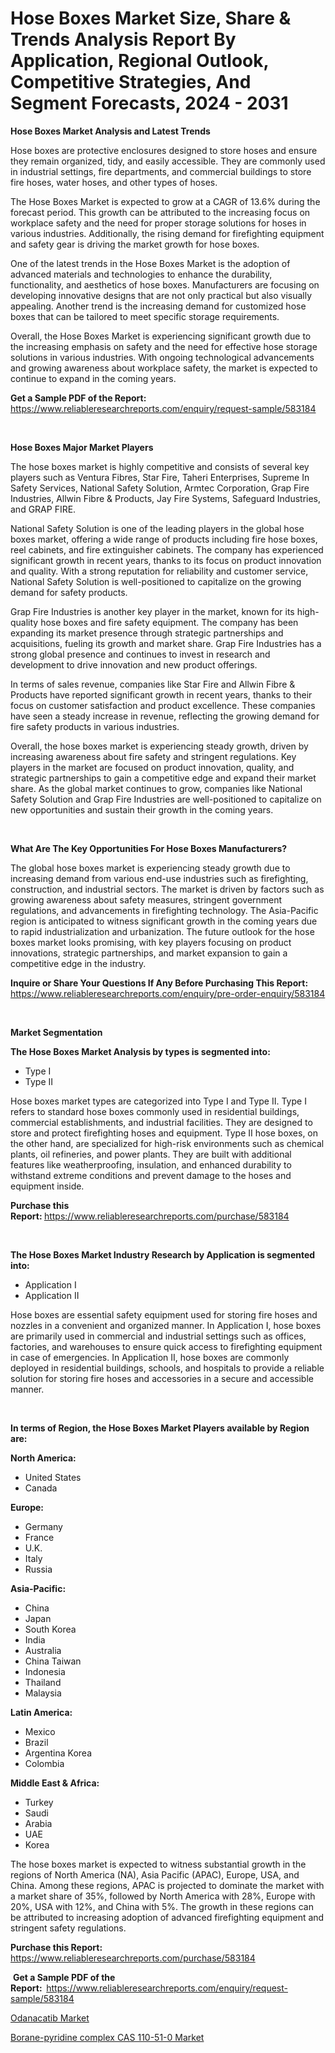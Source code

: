 <p><h1>Hose Boxes Market Size, Share & Trends Analysis Report By Application, Regional Outlook, Competitive Strategies, And Segment Forecasts, 2024 - 2031</h1></p><p><strong>Hose Boxes Market Analysis and Latest Trends</strong></p>
<p><p>Hose boxes are protective enclosures designed to store hoses and ensure they remain organized, tidy, and easily accessible. They are commonly used in industrial settings, fire departments, and commercial buildings to store fire hoses, water hoses, and other types of hoses. </p><p>The Hose Boxes Market is expected to grow at a CAGR of 13.6% during the forecast period. This growth can be attributed to the increasing focus on workplace safety and the need for proper storage solutions for hoses in various industries. Additionally, the rising demand for firefighting equipment and safety gear is driving the market growth for hose boxes.</p><p>One of the latest trends in the Hose Boxes Market is the adoption of advanced materials and technologies to enhance the durability, functionality, and aesthetics of hose boxes. Manufacturers are focusing on developing innovative designs that are not only practical but also visually appealing. Another trend is the increasing demand for customized hose boxes that can be tailored to meet specific storage requirements.</p><p>Overall, the Hose Boxes Market is experiencing significant growth due to the increasing emphasis on safety and the need for effective hose storage solutions in various industries. With ongoing technological advancements and growing awareness about workplace safety, the market is expected to continue to expand in the coming years.</p></p>
<p><strong>Get a Sample PDF of the Report:&nbsp;</strong> <a href="https://www.reliableresearchreports.com/enquiry/request-sample/583184">https://www.reliableresearchreports.com/enquiry/request-sample/583184</a></p>
<p>&nbsp;</p>
<p><strong>Hose Boxes Major Market Players</strong></p>
<p><p>The hose boxes market is highly competitive and consists of several key players such as Ventura Fibres, Star Fire, Taheri Enterprises, Supreme In Safety Services, National Safety Solution, Armtec Corporation, Grap Fire Industries, Allwin Fibre & Products, Jay Fire Systems, Safeguard Industries, and GRAP FIRE.</p><p>National Safety Solution is one of the leading players in the global hose boxes market, offering a wide range of products including fire hose boxes, reel cabinets, and fire extinguisher cabinets. The company has experienced significant growth in recent years, thanks to its focus on product innovation and quality. With a strong reputation for reliability and customer service, National Safety Solution is well-positioned to capitalize on the growing demand for safety products.</p><p>Grap Fire Industries is another key player in the market, known for its high-quality hose boxes and fire safety equipment. The company has been expanding its market presence through strategic partnerships and acquisitions, fueling its growth and market share. Grap Fire Industries has a strong global presence and continues to invest in research and development to drive innovation and new product offerings.</p><p>In terms of sales revenue, companies like Star Fire and Allwin Fibre & Products have reported significant growth in recent years, thanks to their focus on customer satisfaction and product excellence. These companies have seen a steady increase in revenue, reflecting the growing demand for fire safety products in various industries.</p><p>Overall, the hose boxes market is experiencing steady growth, driven by increasing awareness about fire safety and stringent regulations. Key players in the market are focused on product innovation, quality, and strategic partnerships to gain a competitive edge and expand their market share. As the global market continues to grow, companies like National Safety Solution and Grap Fire Industries are well-positioned to capitalize on new opportunities and sustain their growth in the coming years.</p></p>
<p>&nbsp;</p>
<p><strong>What Are The Key Opportunities For Hose Boxes Manufacturers?</strong></p>
<p><p>The global hose boxes market is experiencing steady growth due to increasing demand from various end-use industries such as firefighting, construction, and industrial sectors. The market is driven by factors such as growing awareness about safety measures, stringent government regulations, and advancements in firefighting technology. The Asia-Pacific region is anticipated to witness significant growth in the coming years due to rapid industrialization and urbanization. The future outlook for the hose boxes market looks promising, with key players focusing on product innovations, strategic partnerships, and market expansion to gain a competitive edge in the industry.</p></p>
<p><strong>Inquire or Share Your Questions If Any Before Purchasing This Report:</strong> <a href="https://www.reliableresearchreports.com/enquiry/pre-order-enquiry/583184">https://www.reliableresearchreports.com/enquiry/pre-order-enquiry/583184</a></p>
<p>&nbsp;</p>
<p><strong>Market Segmentation</strong></p>
<p><strong>The Hose Boxes Market Analysis by types is segmented into:</strong></p>
<p><ul><li>Type I</li><li>Type II</li></ul></p>
<p><p>Hose boxes market types are categorized into Type I and Type II. Type I refers to standard hose boxes commonly used in residential buildings, commercial establishments, and industrial facilities. They are designed to store and protect firefighting hoses and equipment. Type II hose boxes, on the other hand, are specialized for high-risk environments such as chemical plants, oil refineries, and power plants. They are built with additional features like weatherproofing, insulation, and enhanced durability to withstand extreme conditions and prevent damage to the hoses and equipment inside.</p></p>
<p><strong>Purchase this Report:&nbsp;</strong><a href="https://www.reliableresearchreports.com/purchase/583184">https://www.reliableresearchreports.com/purchase/583184</a></p>
<p>&nbsp;</p>
<p><strong>The Hose Boxes Market Industry Research by Application is segmented into:</strong></p>
<p><ul><li>Application I</li><li>Application II</li></ul></p>
<p><p>Hose boxes are essential safety equipment used for storing fire hoses and nozzles in a convenient and organized manner. In Application I, hose boxes are primarily used in commercial and industrial settings such as offices, factories, and warehouses to ensure quick access to firefighting equipment in case of emergencies. In Application II, hose boxes are commonly deployed in residential buildings, schools, and hospitals to provide a reliable solution for storing fire hoses and accessories in a secure and accessible manner.</p></p>
<p>&nbsp;</p>
<p><strong>In terms of Region, the Hose Boxes Market Players available by Region are:</strong></p>
<p>
    <p> <strong> North America: </strong>
        <ul>
            <li>United States</li>
            <li>Canada</li>
        </ul>
        </p> 
    <p> <strong> Europe: </strong>
        <ul>
            <li>Germany</li>
            <li>France</li>
            <li>U.K.</li>
            <li>Italy</li>
            <li>Russia</li>
        </ul>
        </p> 
    <p> <strong> Asia-Pacific: </strong>
        <ul>
            <li>China</li>
            <li>Japan</li>
            <li>South Korea</li>
            <li>India</li>
            <li>Australia</li>
            <li>China Taiwan</li>
            <li>Indonesia</li>
            <li>Thailand</li>
            <li>Malaysia</li>
        </ul>
        </p> 
    <p> <strong> Latin America: </strong>
        <ul>
            <li>Mexico</li>
            <li>Brazil</li>
            <li>Argentina Korea</li>
            <li>Colombia</li>
        </ul>
        </p> 
    <p> <strong> Middle East & Africa: </strong>
        <ul>
            <li>Turkey</li>
            <li>Saudi</li>
            <li>Arabia</li>
            <li>UAE</li>
            <li>Korea</li>
        </ul>
    </p>
    </p>
<p><p>The hose boxes market is expected to witness substantial growth in the regions of North America (NA), Asia Pacific (APAC), Europe, USA, and China. Among these regions, APAC is projected to dominate the market with a market share of 35%, followed by North America with 28%, Europe with 20%, USA with 12%, and China with 5%. The growth in these regions can be attributed to increasing adoption of advanced firefighting equipment and stringent safety regulations.</p></p>
<p><strong>Purchase this Report: </strong><a href="https://www.reliableresearchreports.com/purchase/583184">https://www.reliableresearchreports.com/purchase/583184</a></p>
<p>&nbsp;<strong>Get a Sample PDF of the Report:&nbsp;&nbsp;</strong><a href="https://www.reliableresearchreports.com/enquiry/request-sample/583184">https://www.reliableresearchreports.com/enquiry/request-sample/583184</a></p>
<p><strong></strong></p>
<p><p><a href="https://github.com/seekum/Market-Research-Report-List-1/blob/main/odanacatib-market.md">Odanacatib Market</a></p><p><a href="https://github.com/nancykennedykellievqfqt2/Market-Research-Report-List-1/blob/main/borane-pyridine-complex-cas-110-51-0-market.md">Borane-pyridine complex CAS 110-51-0 Market</a></p></p>